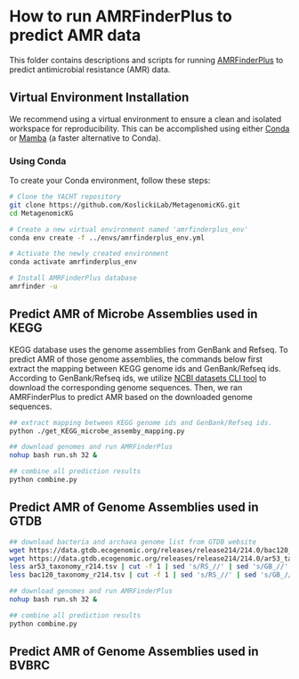 # How to run AMRFinderPlus to predict AMR data
This folder contains descriptions and scripts for running [AMRFinderPlus](https://www.ncbi.nlm.nih.gov/pathogens/antimicrobial-resistance/AMRFinder/) to predict antimicrobial resistance (AMR) data.

## Virtual Environment Installation
We recommend using a virtual environment to ensure a clean and isolated workspace for reproducibility. This can be accomplished using either [Conda](https://conda.io/projects/conda/en/latest/user-guide/install/index.html) or [Mamba](https://github.com/mamba-org/mamba) (a faster alternative to Conda).

### Using Conda
To create your Conda environment, follow these steps:

```bash
# Clone the YACHT repository
git clone https://github.com/KoslickiLab/MetagenomicKG.git
cd MetagenomicKG

# Create a new virtual environment named 'amrfinderplus_env'
conda env create -f ../envs/amrfinderplus_env.yml

# Activate the newly created environment
conda activate amrfinderplus_env

# Install AMRFinderPlus database
amrfinder -u
```

## Predict AMR of Microbe Assemblies used in KEGG
KEGG database uses the genome assemblies from GenBank and Refseq. To predict AMR of those genome assemblies, the commands below first extract the mapping between KEGG genome ids and GenBank/Refseq ids. According to GenBank/Refseq ids, we utilize [NCBI datasets CLI tool](https://www.ncbi.nlm.nih.gov/datasets/docs/v2/reference-docs/command-line/datasets/) to download the corresponding genome sequences. Then, we ran AMRFinderPlus to predict AMR based on the downloaded genome sequences.

```bash
## extract mapping between KEGG genome ids and GenBank/Refseq ids.
python ./get_KEGG_microbe_assemby_mapping.py

## download genomes and run AMRFinderPlus
nohup bash run.sh 32 &

## combine all prediction results
python combine.py
```

## Predict AMR of Genome Assemblies used in GTDB
```bash
## download bacteria and archaea genome list from GTDB website
wget https://data.gtdb.ecogenomic.org/releases/release214/214.0/bac120_taxonomy_r214.tsv
wget https://data.gtdb.ecogenomic.org/releases/release214/214.0/ar53_taxonomy_r214.tsv
less ar53_taxonomy_r214.tsv | cut -f 1 | sed 's/RS_//' | sed 's/GB_//' > GTDB_genome_list
less bac120_taxonomy_r214.tsv | cut -f 1 | sed 's/RS_//' | sed 's/GB_//' > GTDB_genome_list

## download genomes and run AMRFinderPlus
nohup bash run.sh 32 &

## combine all prediction results
python combine.py
```

## Predict AMR of Genome Assemblies used in BVBRC